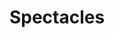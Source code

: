---
layout: category
title: Spectacles
permalink: /actualites-spectacles/
entries_layout: grid
classes: wide
taxonomy: Spectacles
sidebar:
  nav: "actualites"
---